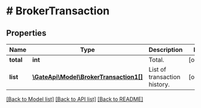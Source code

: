 # # BrokerTransaction

## Properties

Name | Type | Description | Notes
------------ | ------------- | ------------- | -------------
**total** | **int** | Total. | [optional] 
**list** | [**\GateApi\Model\BrokerTransaction1[]**](BrokerTransaction1.md) | List of transaction history. | [optional] 

[[Back to Model list]](../../README.md#documentation-for-models) [[Back to API list]](../../README.md#documentation-for-api-endpoints) [[Back to README]](../../README.md)
